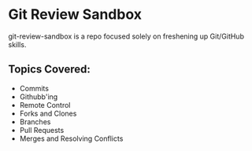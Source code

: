 # Git Review Sandbox
git-review-sandbox is a repo focused solely on freshening up Git/GitHub skills.

## Topics Covered:

 - Commits
 - Githubb'ing
 - Remote Control
 - Forks and Clones
 - Branches
 - Pull Requests
 - Merges and Resolving Conflicts
